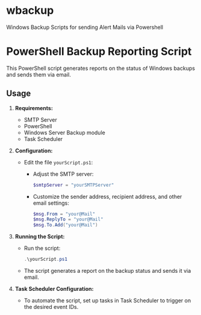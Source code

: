 # wbackup
Windows Backup Scripts for sending Alert Mails via Powershell

# PowerShell Backup Reporting Script

This PowerShell script generates reports on the status of Windows backups and sends them via email.

## Usage

1. **Requirements:**

   - SMTP Server
   - PowerShell
   - Windows Server Backup module
   - Task Scheduler

2. **Configuration:**

   - Edit the file `yourScript.ps1`:

     - Adjust the SMTP server:
       ```powershell
       $smtpServer = "yourSMTPServer"
       ```

     - Customize the sender address, recipient address, and other email settings:
       ```powershell
       $msg.From = "your@Mail"
       $msg.ReplyTo = "your@Mail"
       $msg.To.Add("your@Mail")
       ```
       
3. **Running the Script:**

   - Run the script:
     ```powershell
     .\yourScript.ps1
     ```

   - The script generates a report on the backup status and sends it via email.
  
4. **Task Scheduler Configuration:**

   - To automate the script, set up tasks in Task Scheduler to trigger on the desired event IDs.


